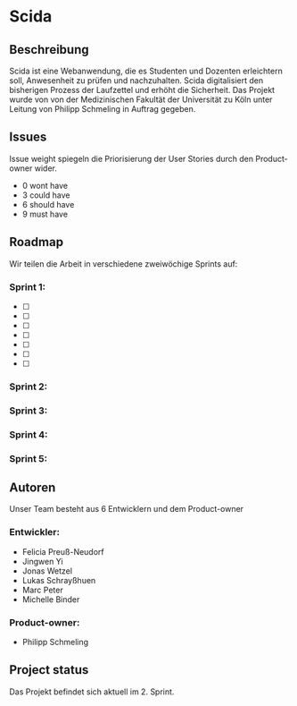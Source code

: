 # Scida

## Beschreibung
Scida ist eine Webanwendung, die es Studenten und Dozenten erleichtern soll, Anwesenheit zu prüfen und nachzuhalten.
Scida digitalisiert den bisherigen Prozess der Laufzettel und erhöht die Sicherheit.
Das Projekt wurde von von der Medizinischen Fakultät der Universität zu Köln unter Leitung von Philipp Schmeling in Auftrag gegeben.

## Issues
Issue weight spiegeln die Priorisierung der User Stories durch den Product-owner wider.
<br>
-  0 wont have
-  3 could have
-  6 should have
-  9 must have

## Roadmap
Wir teilen die Arbeit in verschiedene zweiwöchige Sprints auf:

### Sprint 1:

- [ ] [i36]: https://gitlab.com/ciis-capstone-project/winter-2022-2023/team-11/scida/-/issues/36
- [ ] [i28]: https://gitlab.com/ciis-capstone-project/winter-2022-2023/team-11/scida/-/issues/28
- [ ] [i25]: https://gitlab.com/ciis-capstone-project/winter-2022-2023/team-11/scida/-/issues/25
- [ ] [i22]: https://gitlab.com/ciis-capstone-project/winter-2022-2023/team-11/scida/-/issues/22
- [ ] [i14]: https://gitlab.com/ciis-capstone-project/winter-2022-2023/team-11/scida/-/issues/14
- [ ] [i13]: https://gitlab.com/ciis-capstone-project/winter-2022-2023/team-11/scida/-/issues/13
- [ ] [i1]: https://gitlab.com/ciis-capstone-project/winter-2022-2023/team-11/scida/-/issues/1

### Sprint 2:
### Sprint 3:
### Sprint 4:
### Sprint 5:


## Autoren
Unser Team besteht aus 6 Entwicklern und dem Product-owner

### Entwickler:
- Felicia Preuß-Neudorf
- Jingwen Yi
- Jonas Wetzel
- Lukas Schrayßhuen
- Marc Peter
- Michelle Binder

### Product-owner:
- Philipp Schmeling


## Project status
Das Projekt befindet sich aktuell im 2. Sprint.
